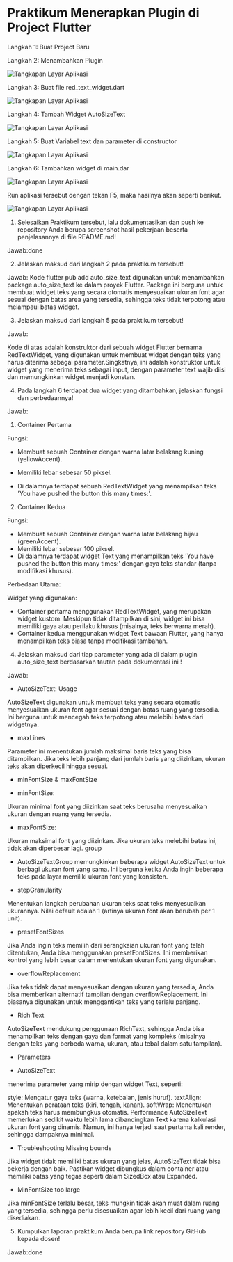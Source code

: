  # Praktikum Menerapkan Plugin di Project Flutter

 Langkah 1: Buat Project Baru



 Langkah 2: Menambahkan Plugin

 ![Tangkapan Layar Aplikasi](assets/1.1.png)

 Langkah 3: Buat file red_text_widget.dart

 ![Tangkapan Layar Aplikasi](assets/1.2.png)

 Langkah 4: Tambah Widget AutoSizeText

 ![Tangkapan Layar Aplikasi](assets/1.2.png)

 Langkah 5: Buat Variabel text dan parameter di constructor

 ![Tangkapan Layar Aplikasi](assets/1.4.png)

 Langkah 6: Tambahkan widget di main.dar

 ![Tangkapan Layar Aplikasi](assets/1.5.png)
 
 Run aplikasi tersebut dengan tekan F5, maka hasilnya akan seperti berikut.

 ![Tangkapan Layar Aplikasi](assets/1.6.png)

 1. Selesaikan Praktikum tersebut, lalu dokumentasikan dan push ke repository Anda berupa screenshot hasil pekerjaan beserta penjelasannya di file README.md!

Jawab:done

2. Jelaskan maksud dari langkah 2 pada praktikum tersebut!

Jawab:
Kode flutter pub add auto_size_text digunakan untuk menambahkan package auto_size_text ke dalam proyek Flutter. Package ini berguna untuk membuat widget teks yang secara otomatis menyesuaikan ukuran font agar sesuai dengan batas area yang tersedia, sehingga teks tidak terpotong atau melampaui batas widget.

3. Jelaskan maksud dari langkah 5 pada praktikum tersebut!

Jawab:

Kode di atas adalah konstruktor dari sebuah widget Flutter bernama RedTextWidget, yang digunakan untuk membuat widget dengan teks yang harus diterima sebagai parameter.Singkatnya, ini adalah konstruktor untuk widget yang menerima teks sebagai input, dengan parameter text wajib diisi dan memungkinkan widget menjadi konstan.

4. Pada langkah 6 terdapat dua widget yang ditambahkan, jelaskan fungsi dan perbedaannya!

Jawab:
1. Container Pertama

Fungsi:

- Membuat sebuah Container dengan warna latar belakang kuning (yellowAccent).

- Memiliki lebar sebesar 50 piksel.
- Di dalamnya terdapat sebuah RedTextWidget yang menampilkan teks 'You have pushed the button this many times:'.

2. Container Kedua

Fungsi:

- Membuat sebuah Container dengan warna latar belakang hijau (greenAccent).
- Memiliki lebar sebesar 100 piksel.
- Di dalamnya terdapat widget Text yang menampilkan teks 'You have pushed the button this many times:' dengan gaya teks standar (tanpa modifikasi khusus).

Perbedaan Utama:

Widget yang digunakan:

- Container pertama menggunakan RedTextWidget, yang merupakan widget kustom. Meskipun tidak ditampilkan di sini, widget ini bisa memiliki gaya atau perilaku khusus (misalnya, teks berwarna merah).
- Container kedua menggunakan widget Text bawaan Flutter, yang hanya menampilkan teks biasa tanpa modifikasi tambahan.

4. Jelaskan maksud dari tiap parameter yang ada di dalam plugin auto_size_text berdasarkan tautan pada dokumentasi ini !

Jawab:

- AutoSizeText: Usage

AutoSizeText digunakan untuk membuat teks yang secara otomatis menyesuaikan ukuran font agar sesuai dengan batas ruang yang tersedia. Ini berguna untuk mencegah teks terpotong atau melebihi batas dari widgetnya.

- maxLines

Parameter ini menentukan jumlah maksimal baris teks yang bisa ditampilkan. Jika teks lebih panjang dari jumlah baris yang diizinkan, ukuran teks akan diperkecil hingga sesuai.

- minFontSize & maxFontSize

- minFontSize: 

Ukuran minimal font yang diizinkan saat teks berusaha menyesuaikan ukuran dengan ruang yang tersedia.

- maxFontSize: 

Ukuran maksimal font yang diizinkan. Jika ukuran teks melebihi batas ini, tidak akan diperbesar lagi.
group

- AutoSizeTextGroup
 memungkinkan beberapa widget AutoSizeText untuk berbagi ukuran font yang sama. Ini berguna ketika Anda ingin beberapa teks pada layar memiliki ukuran font yang konsisten.

- stepGranularity

Menentukan langkah perubahan ukuran teks saat teks menyesuaikan ukurannya. Nilai default adalah 1 (artinya ukuran font akan berubah per 1 unit).

- presetFontSizes

Jika Anda ingin teks memilih dari serangkaian ukuran font yang telah ditentukan, Anda bisa menggunakan presetFontSizes. Ini memberikan kontrol yang lebih besar dalam menentukan ukuran font yang digunakan.

- overflowReplacement

Jika teks tidak dapat menyesuaikan dengan ukuran yang tersedia, Anda bisa memberikan alternatif tampilan dengan overflowReplacement. Ini biasanya digunakan untuk menggantikan teks yang terlalu panjang.

- Rich Text

AutoSizeText mendukung penggunaan RichText, sehingga Anda bisa menampilkan teks dengan gaya dan format yang kompleks (misalnya dengan teks yang berbeda warna, ukuran, atau tebal dalam satu tampilan).

- Parameters

- AutoSizeText 

menerima parameter yang mirip dengan widget Text, seperti:

style: Mengatur gaya teks (warna, ketebalan, jenis huruf).
textAlign: Menentukan perataan teks (kiri, tengah, kanan).
softWrap: Menentukan apakah teks harus membungkus otomatis.
Performance
AutoSizeText memerlukan sedikit waktu lebih lama dibandingkan Text karena kalkulasi ukuran font yang dinamis. Namun, ini hanya terjadi saat pertama kali render, sehingga dampaknya minimal.

- Troubleshooting Missing bounds

Jika widget tidak memiliki batas ukuran yang jelas, AutoSizeText tidak bisa bekerja dengan baik. Pastikan widget dibungkus dalam container atau memiliki batas yang tegas seperti dalam SizedBox atau Expanded.

- MinFontSize too large

Jika minFontSize terlalu besar, teks mungkin tidak akan muat dalam ruang yang tersedia, sehingga perlu disesuaikan agar lebih kecil dari ruang yang disediakan.

5. Kumpulkan laporan praktikum Anda berupa link repository GitHub kepada dosen!

Jawab:done
